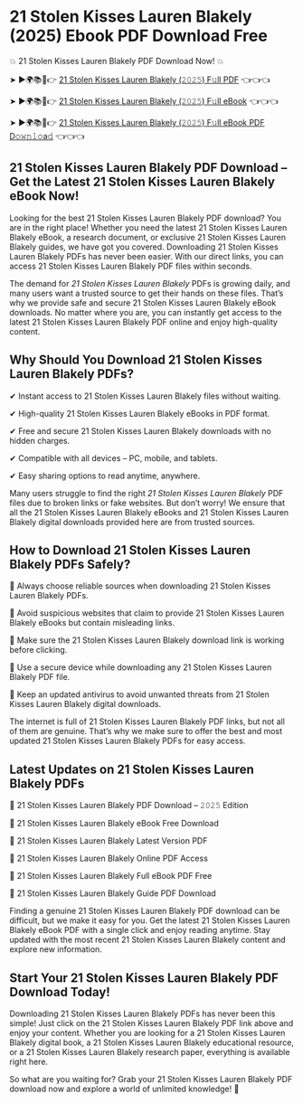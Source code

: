 # 21 Stolen Kisses Lauren Blakely (2025) Ebook PDF Download Free

💥 21 Stolen Kisses Lauren Blakely PDF Download Now! 💥

➤ ►🌍📚📱👉 [21 Stolen Kisses Lauren Blakely (𝟸𝟶𝟸𝟻) F𝚞ll PDF](https://getpdf.xyz/21-stolen-kisses-lauren-blakely) 👈👈👈


➤ ►🌍📚📱👉 [21 Stolen Kisses Lauren Blakely (𝟸𝟶𝟸𝟻) F𝚞ll eBook](https://getpdf.xyz/21-stolen-kisses-lauren-blakely) 👈👈👈


➤ ►🌍📚📱👉 [21 Stolen Kisses Lauren Blakely (𝟸𝟶𝟸𝟻) F𝚞ll eBook PDF D𝚘𝚠𝚗𝚕𝚘a𝚍](https://getpdf.xyz/21-stolen-kisses-lauren-blakely) 👈👈👈


## 21 Stolen Kisses Lauren Blakely PDF Download – Get the Latest 21 Stolen Kisses Lauren Blakely eBook Now!

Looking for the best 21 Stolen Kisses Lauren Blakely PDF download? You are in the right place! Whether you need the latest 21 Stolen Kisses Lauren Blakely eBook, a research document, or exclusive 21 Stolen Kisses Lauren Blakely guides, we have got you covered. Downloading 21 Stolen Kisses Lauren Blakely PDFs has never been easier. With our direct links, you can access 21 Stolen Kisses Lauren Blakely PDF files within seconds.

The demand for *21 Stolen Kisses Lauren Blakely* PDFs is growing daily, and many users want a trusted source to get their hands on these files. That’s why we provide safe and secure 21 Stolen Kisses Lauren Blakely eBook downloads. No matter where you are, you can instantly get access to the latest 21 Stolen Kisses Lauren Blakely PDF online and enjoy high-quality content.

## Why Should You Download 21 Stolen Kisses Lauren Blakely PDFs?

✔ Instant access to 21 Stolen Kisses Lauren Blakely files without waiting.

✔ High-quality 21 Stolen Kisses Lauren Blakely eBooks in PDF format.

✔ Free and secure 21 Stolen Kisses Lauren Blakely downloads with no hidden charges.

✔ Compatible with all devices – PC, mobile, and tablets.

✔ Easy sharing options to read anytime, anywhere.

Many users struggle to find the right *21 Stolen Kisses Lauren Blakely* PDF files due to broken links or fake websites. But don’t worry! We ensure that all the 21 Stolen Kisses Lauren Blakely eBooks and 21 Stolen Kisses Lauren Blakely digital downloads provided here are from trusted sources.

## How to Download 21 Stolen Kisses Lauren Blakely PDFs Safely?

📌 Always choose reliable sources when downloading 21 Stolen Kisses Lauren Blakely PDFs.

📌 Avoid suspicious websites that claim to provide 21 Stolen Kisses Lauren Blakely eBooks but contain misleading links.

📌 Make sure the 21 Stolen Kisses Lauren Blakely download link is working before clicking.

📌 Use a secure device while downloading any 21 Stolen Kisses Lauren Blakely PDF file.

📌 Keep an updated antivirus to avoid unwanted threats from 21 Stolen Kisses Lauren Blakely digital downloads.

The internet is full of 21 Stolen Kisses Lauren Blakely PDF links, but not all of them are genuine. That’s why we make sure to offer the best and most updated 21 Stolen Kisses Lauren Blakely PDFs for easy access.

## Latest Updates on 21 Stolen Kisses Lauren Blakely PDFs

🔹 21 Stolen Kisses Lauren Blakely PDF Download – 𝟸𝟶𝟸𝟻 Edition

🔹 21 Stolen Kisses Lauren Blakely eBook Free Download

🔹 21 Stolen Kisses Lauren Blakely Latest Version PDF

🔹 21 Stolen Kisses Lauren Blakely Online PDF Access

🔹 21 Stolen Kisses Lauren Blakely Full eBook PDF Free

🔹 21 Stolen Kisses Lauren Blakely Guide PDF Download

Finding a genuine 21 Stolen Kisses Lauren Blakely PDF download can be difficult, but we make it easy for you. Get the latest 21 Stolen Kisses Lauren Blakely eBook PDF with a single click and enjoy reading anytime. Stay updated with the most recent 21 Stolen Kisses Lauren Blakely content and explore new information.

## Start Your 21 Stolen Kisses Lauren Blakely PDF Download Today!

Downloading 21 Stolen Kisses Lauren Blakely PDFs has never been this simple! Just click on the 21 Stolen Kisses Lauren Blakely PDF link above and enjoy your content. Whether you are looking for a 21 Stolen Kisses Lauren Blakely digital book, a 21 Stolen Kisses Lauren Blakely educational resource, or a 21 Stolen Kisses Lauren Blakely research paper, everything is available right here.

So what are you waiting for? Grab your 21 Stolen Kisses Lauren Blakely PDF download now and explore a world of unlimited knowledge! 🚀